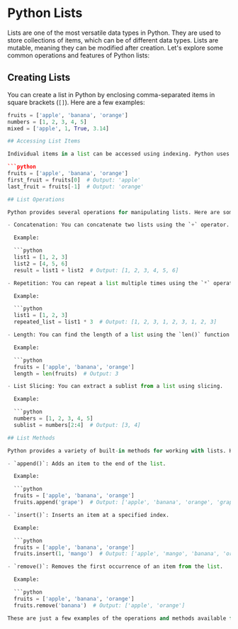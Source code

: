 # Python Lists

Lists are one of the most versatile data types in Python. They are used to store collections of items, which can be of different data types. Lists are mutable, meaning they can be modified after creation. Let's explore some common operations and features of Python lists:

## Creating Lists

You can create a list in Python by enclosing comma-separated items in square brackets (`[]`). Here are a few examples:

```python
fruits = ['apple', 'banana', 'orange']
numbers = [1, 2, 3, 4, 5]
mixed = ['apple', 1, True, 3.14]

## Accessing List Items

Individual items in a list can be accessed using indexing. Python uses zero-based indexing, so the first item is at index 0. Here's an example:

```python
fruits = ['apple', 'banana', 'orange']
first_fruit = fruits[0]  # Output: 'apple'
last_fruit = fruits[-1]  # Output: 'orange'

## List Operations

Python provides several operations for manipulating lists. Here are some commonly used operations:

- Concatenation: You can concatenate two lists using the `+` operator.

  Example:

  ```python
  list1 = [1, 2, 3]
  list2 = [4, 5, 6]
  result = list1 + list2  # Output: [1, 2, 3, 4, 5, 6]

- Repetition: You can repeat a list multiple times using the `*` operator.

  Example:

  ```python
  list1 = [1, 2, 3]
  repeated_list = list1 * 3  # Output: [1, 2, 3, 1, 2, 3, 1, 2, 3]

- Length: You can find the length of a list using the `len()` function.

  Example:

  ```python
  fruits = ['apple', 'banana', 'orange']
  length = len(fruits)  # Output: 3

- List Slicing: You can extract a sublist from a list using slicing.

  Example:

  ```python
  numbers = [1, 2, 3, 4, 5]
  sublist = numbers[2:4]  # Output: [3, 4]

## List Methods

Python provides a variety of built-in methods for working with lists. Here are a few commonly used methods:

- `append()`: Adds an item to the end of the list.

  Example:

  ```python
  fruits = ['apple', 'banana', 'orange']
  fruits.append('grape')  # Output: ['apple', 'banana', 'orange', 'grape']

- `insert()`: Inserts an item at a specified index.

  Example:

  ```python
  fruits = ['apple', 'banana', 'orange']
  fruits.insert(1, 'mango')  # Output: ['apple', 'mango', 'banana', 'orange']

- `remove()`: Removes the first occurrence of an item from the list.

  Example:

  ```python
  fruits = ['apple', 'banana', 'orange']
  fruits.remove('banana')  # Output: ['apple', 'orange']

These are just a few examples of the operations and methods available for working with lists in Python. Lists are widely used for storing and manipulating collections of data, and they are an essential part of Python programming.

